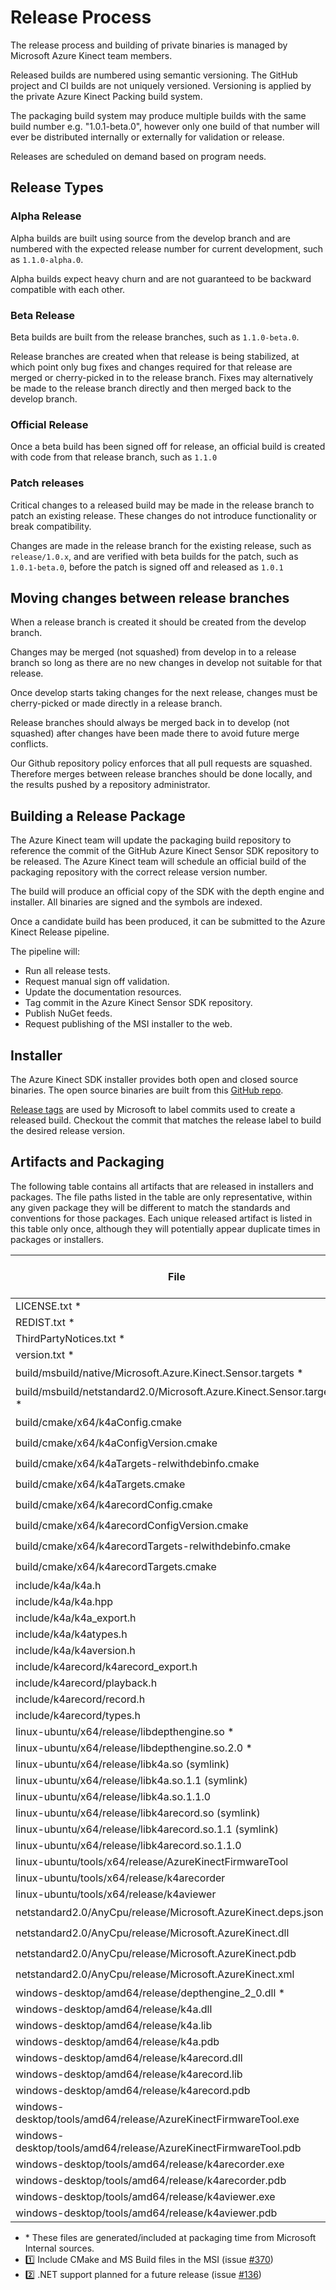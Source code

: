 # Release Process

The release process and building of private binaries is managed by Microsoft Azure Kinect team members.

Released builds are numbered using semantic versioning. The GitHub project and CI builds are not uniquely versioned. 
Versioning is applied by the private Azure Kinect Packing build system.

The packaging build system may produce multiple builds with the same build number e.g. "1.0.1-beta.0", however only 
one build of that number will ever be distributed internally or externally for validation or release.

Releases are scheduled on demand based on program needs.

## Release Types

### Alpha Release

Alpha builds are built using source from the develop branch and are numbered with the
expected release number for current development, such as ```1.1.0-alpha.0```.

Alpha builds expect heavy churn and are not guaranteed to be backward compatible with each other.

### Beta Release

Beta builds are built from the release branches, such as ```1.1.0-beta.0```.

Release branches are created when that release is being stabilized, at which point only bug fixes and changes 
required for that release are merged or cherry-picked in to the release branch. Fixes may alternatively be made 
to the release branch directly and then merged back to the develop branch.

### Official Release

Once a beta build has been signed off for release, an official build is created with code from that release branch,
such as ```1.1.0```

### Patch releases

Critical changes to a released build may be made in the release branch to patch an existing release. These
changes do not introduce functionality or break compatibility.

Changes are made in the release branch for the existing release, such as ```release/1.0.x```, and are verified with beta
builds for the patch, such as ```1.0.1-beta.0```, before the patch is signed off and released as ```1.0.1```

## Moving changes between release branches

When a release branch is created it should be created from the develop branch.

Changes may be merged (not squashed) from develop in to a release branch so long as there are no new
changes in develop not suitable for that release.

Once develop starts taking changes for the next release, changes must be cherry-picked or made
directly in a release branch.

Release branches should always be merged back in to develop (not squashed) after changes have been made
there to avoid future merge conflicts.

Our Github repository policy enforces that all pull requests are squashed. Therefore merges between
release branches should be done locally, and the results pushed by a repository administrator.

## Building a Release Package

The Azure Kinect team will update the packaging build repository to reference the commit of the GitHub
Azure Kinect Sensor SDK repository to be released.
The Azure Kinect team will schedule an official build of the packaging repository with the correct
release version number.

The build will produce an official copy of the SDK with the depth engine and installer. All binaries
are signed and the symbols are indexed.

Once a candidate build has been produced, it can be submitted to the Azure Kinect Release pipeline.

The pipeline will:

* Run all release tests.
* Request manual sign off validation.
* Update the documentation resources.
* Tag commit in the Azure Kinect Sensor SDK repository.
* Publish NuGet feeds.
* Request publishing of the MSI installer to the web.

## Installer

The Azure Kinect SDK installer provides both open and closed source binaries. The open source binaries are built from
this [GitHub repo](https://github.com/Microsoft/Azure-Kinect-Sensor-SDK).

[Release tags](https://github.com/Microsoft/Azure-Kinect-Sensor-SDK/releases) are used by Microsoft to label commits
used to create a released build. Checkout the commit that matches the release label to build the desired release version.

## Artifacts and Packaging
The following table contains all artifacts that are released in installers and packages. The file paths listed in the table are only representative, within any given package they will be different to match the standards and conventions for those packages. Each unique released artifact is listed in this table only once, although they will potentially appear duplicate times in packages or installers.

File                                                           | MSI                | NuGet              | Runtime Debian Package             | Development Debian Package         | Tooling Debian Package
-------------------------------------------------------------- | ------------------ | ------------------ | ------------------ | ------------------ | -----------------
LICENSE.txt \*                                                 | :white_check_mark: | :white_check_mark: | :white_check_mark: | :white_check_mark: | :white_check_mark:
REDIST.txt \*                                                  | :white_check_mark: | :white_check_mark: | :white_check_mark: | :white_check_mark: | :white_check_mark:
ThirdPartyNotices.txt \*                                       | :white_check_mark: | :white_check_mark: | :white_check_mark: | :white_check_mark: | :white_check_mark:
version.txt \*                                                 | :white_check_mark: | :white_check_mark: | :white_check_mark: | :white_check_mark: | :white_check_mark:
build/msbuild/native/Microsoft.Azure.Kinect.Sensor.targets \*  | :one:              | :white_check_mark: |                    |                    |
build/msbuild/netstandard2.0/Microsoft.Azure.Kinect.Sensor.targets \* | :two:       | :two:              |                    |                    |
build/cmake/x64/k4aConfig.cmake                                | :one:              | :one:              |                    | :white_check_mark: |
build/cmake/x64/k4aConfigVersion.cmake                         | :one:              | :one:              |                    | :white_check_mark: |
build/cmake/x64/k4aTargets-relwithdebinfo.cmake                | :one:              | :one:              |                    | :white_check_mark: |
build/cmake/x64/k4aTargets.cmake                               | :one:              | :one:              |                    | :white_check_mark: |
build/cmake/x64/k4arecordConfig.cmake                          | :one:              | :one:              |                    | :white_check_mark: |
build/cmake/x64/k4arecordConfigVersion.cmake                   | :one:              | :one:              |                    | :white_check_mark: |
build/cmake/x64/k4arecordTargets-relwithdebinfo.cmake          | :one:              | :one:              |                    | :white_check_mark: |
build/cmake/x64/k4arecordTargets.cmake                         | :one:              | :one:              |                    | :white_check_mark: |
include/k4a/k4a.h                                              | :white_check_mark: | :white_check_mark: |                    | :white_check_mark: |
include/k4a/k4a.hpp                                            | :white_check_mark: | :white_check_mark: |                    | :white_check_mark: |
include/k4a/k4a_export.h                                       | :white_check_mark: | :white_check_mark: |                    | :white_check_mark: |
include/k4a/k4atypes.h                                         | :white_check_mark: | :white_check_mark: |                    | :white_check_mark: |
include/k4a/k4aversion.h                                       | :white_check_mark: | :white_check_mark: |                    | :white_check_mark: |
include/k4arecord/k4arecord_export.h                           | :white_check_mark: | :white_check_mark: |                    | :white_check_mark: |
include/k4arecord/playback.h                                   | :white_check_mark: | :white_check_mark: |                    | :white_check_mark: |
include/k4arecord/record.h                                     | :white_check_mark: | :white_check_mark: |                    | :white_check_mark: |
include/k4arecord/types.h                                      | :white_check_mark: | :white_check_mark: |                    | :white_check_mark: |
linux-ubuntu/x64/release/libdepthengine.so \*                  |                    |                    | :white_check_mark: |                    |
linux-ubuntu/x64/release/libdepthengine.so.2.0 \*              |                    |                    | :white_check_mark: |                    |
linux-ubuntu/x64/release/libk4a.so (symlink)                   |                    |                    |                    | :white_check_mark: |
linux-ubuntu/x64/release/libk4a.so.1.1 (symlink)               |                    |                    | :white_check_mark: |                   |
linux-ubuntu/x64/release/libk4a.so.1.1.0                       |                    |                    | :white_check_mark: |                    |
linux-ubuntu/x64/release/libk4arecord.so (symlink)             |                    |                    |                    | :white_check_mark: |
linux-ubuntu/x64/release/libk4arecord.so.1.1 (symlink)         |                    |                    | :white_check_mark: |                    |
linux-ubuntu/x64/release/libk4arecord.so.1.1.0                 |                    |                    | :white_check_mark: |                    |
linux-ubuntu/tools/x64/release/AzureKinectFirmwareTool         |                    |                    |                    |                    | :white_check_mark:
linux-ubuntu/tools/x64/release/k4arecorder                     |                    |                    |                    |                    | :white_check_mark:
linux-ubuntu/tools/x64/release/k4aviewer                       |                    |                    |                    |                    | :white_check_mark:
netstandard2.0/AnyCpu/release/Microsoft.AzureKinect.deps.json  | :two:              | :two:              |                    |                    |
netstandard2.0/AnyCpu/release/Microsoft.AzureKinect.dll        | :two:              | :two:              |                    |                    |
netstandard2.0/AnyCpu/release/Microsoft.AzureKinect.pdb        | :two:              | :two:              |                    |                    |
netstandard2.0/AnyCpu/release/Microsoft.AzureKinect.xml        | :two:              | :two:              |                    |                    |
windows-desktop/amd64/release/depthengine_2_0.dll \*           | :white_check_mark: | :white_check_mark: |                    |                    |
windows-desktop/amd64/release/k4a.dll                          | :white_check_mark: | :white_check_mark: |                    |                    |
windows-desktop/amd64/release/k4a.lib                          | :white_check_mark: | :white_check_mark: |                    |                    |
windows-desktop/amd64/release/k4a.pdb                          | :white_check_mark: | :white_check_mark: |                    |                    |
windows-desktop/amd64/release/k4arecord.dll                    | :white_check_mark: | :white_check_mark: |                    |                    |
windows-desktop/amd64/release/k4arecord.lib                    | :white_check_mark: | :white_check_mark: |                    |                    |
windows-desktop/amd64/release/k4arecord.pdb                    | :white_check_mark: | :white_check_mark: |                    |                    |
windows-desktop/tools/amd64/release/AzureKinectFirmwareTool.exe  | :white_check_mark: |                    |                    |                    |
windows-desktop/tools/amd64/release/AzureKinectFirmwareTool.pdb  | :white_check_mark: |                    |                    |                    |
windows-desktop/tools/amd64/release/k4arecorder.exe            | :white_check_mark: |                    |                    |                    |
windows-desktop/tools/amd64/release/k4arecorder.pdb            | :white_check_mark: |                    |                    |                    |
windows-desktop/tools/amd64/release/k4aviewer.exe              | :white_check_mark: |                    |                    |                    |
windows-desktop/tools/amd64/release/k4aviewer.pdb              | :white_check_mark: |                    |                    |                    |

* \* These files are generated/included at packaging time from Microsoft Internal sources.
* :one: Include CMake and MS Build files in the MSI (issue [#370](https://github.com/microsoft/Azure-Kinect-Sensor-SDK/issues/370))
* :two: .NET support planned for a future release (issue [#136](https://github.com/microsoft/Azure-Kinect-Sensor-SDK/issues/136))
